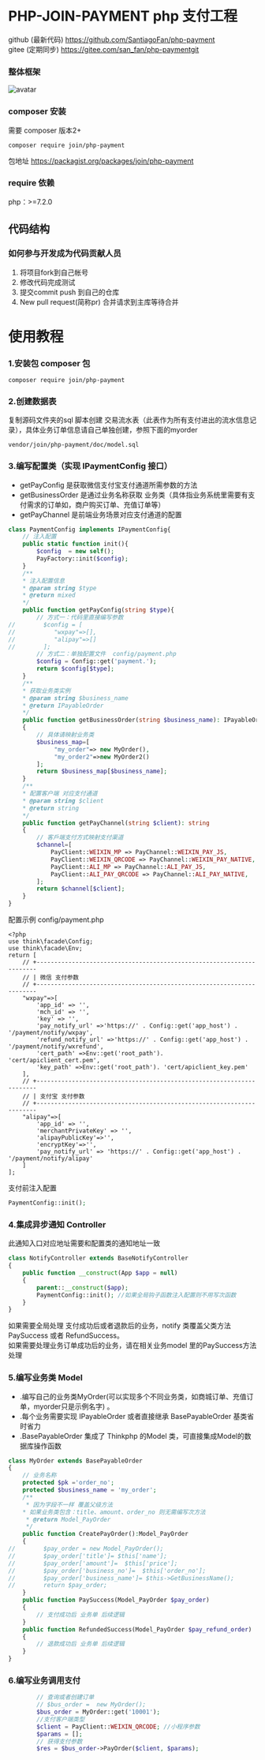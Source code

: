 # PHP-JOIN-PAYMENT php 支付工程
github (最新代码)  https://github.com/SantiagoFan/php-payment  
gitee (定期同步)  https://gitee.com/san_fan/php-paymentgit
### 整体框架
![avatar](doc/支付中间件（draw可编辑）.svg)

### composer 安装
需要 composer 版本2+
```
composer require join/php-payment
```
包地址
https://packagist.org/packages/join/php-payment

### require 依赖

php：>=7.2.0

## 代码结构


### 如何参与开发成为代码贡献人员

1. 将项目fork到自己帐号
2. 修改代码完成测试
3. 提交commit push 到自己的仓库
3. New pull request(简称pr) 合并请求到主库等待合并


# 使用教程
### 1.安装包 composer 包
```
composer require join/php-payment
```
### 2.创建数据表
复制源码文件夹的sql 脚本创建 交易流水表（此表作为所有支付进出的流水信息记录），具体业务订单信息请自己单独创建，参照下面的myorder
```
vendor/join/php-payment/doc/model.sql
```
### 3.编写配置类（实现 IPaymentConfig 接口）
* getPayConfig 是获取微信支付宝支付通道所需参数的方法  
* getBusinessOrder  是通过业务名称获取 业务类（具体指业务系统里需要有支付需求的订单如，商户购买订单、充值订单等）
* getPayChannel 是前端业务场景对应支付通道的配置
```php
class PaymentConfig implements IPaymentConfig{
    // 注入配置
    public static function init(){
        $config  = new self();
        PayFactory::init($config);
    }
    /**
    * 注入配置信息
    * @param string $type
    * @return mixed
    */
    public function getPayConfig(string $type){
        // 方式一：代码里直接编写参数
//        $config = [
//           "wxpay"=>[],
//           "alipay"=>[]
//        ];
        // 方式二：单独配置文件  config/payment.php
        $config = Config::get('payment.');
        return $config[$type];
    }
    /**
    * 获取业务类实例
    * @param string $business_name
    * @return IPayableOrder
    */
    public function getBusinessOrder(string $business_name): IPayableOrder
    {
        // 具体请映射业务类
        $business_map=[
             "my_order"=> new MyOrder(),
             "my_order2"=>new MyOrder2()
        ];
        return $business_map[$business_name];
    }
    /**
    * 配置客户端 对应支付通道
    * @param string $client
    * @return string
    */
    public function getPayChannel(string $client): string
    {
        // 客戶端支付方式映射支付渠道
        $channel=[
            PayClient::WEIXIN_MP => PayChannel::WEIXIN_PAY_JS,
            PayClient::WEIXIN_QRCODE => PayChannel::WEIXIN_PAY_NATIVE,
            PayClient::ALI_MP => PayChannel::ALI_PAY_JS,
            PayClient::ALI_PAY_QRCODE => PayChannel::ALI_PAY_NATIVE,
        ];
        return $channel[$client];
    }
}
```
配置示例 config/payment.php
```
<?php
use think\facade\Config;
use think\facade\Env;
return [
    // +----------------------------------------------------------------------
    // | 微信 支付参数
    // +----------------------------------------------------------------------
    "wxpay"=>[
        'app_id' => '',
        'mch_id' => '',
        'key' => '',
        'pay_notify_url' =>'https://' . Config::get('app_host') . '/payment/notify/wxpay',
        'refund_notify_url' =>'https://' . Config::get('app_host') . '/payment/notify/wxrefund',
        'cert_path' =>Env::get('root_path'). 'cert/apiclient_cert.pem',
        'key_path' =>Env::get('root_path'). 'cert/apiclient_key.pem'
    ],
    // +----------------------------------------------------------------------
    // | 支付宝 支付参数
    // +----------------------------------------------------------------------
    "alipay"=>[
        'app_id' => '',
        'merchantPrivateKey' => '',
        'alipayPublicKey'=>'',
        'encryptKey'=>'',
        'pay_notify_url' => 'https://' . Config::get('app_host') . '/payment/notify/alipay'
    ]
];
```
支付前注入配置
```php
PaymentConfig::init();
```
### 4.集成异步通知 Controller
此通知入口对应地址需要和配置类的通知地址一致
```php
class NotifyController extends BaseNotifyController
{
    public function __construct(App $app = null)
    {
        parent::__construct($app);
        PaymentConfig::init(); //如果全局钩子函数注入配置则不用写次函数
    }
}
```
如果需要全局处理 支付成功后或者退款后的业务，notify 类覆盖父类方法PaySuccess
或者 RefundSuccess。  
如果需要处理业务订单成功后的业务，请在相关业务model 里的PaySuccess方法处理

### 5.编写业务类 Model
* .编写自己的业务类MyOrder(可以实现多个不同业务类，如商城订单、充值订单，myorder只是示例名字) 。  
* .每个业务需要实现 IPayableOrder 或者直接继承 BasePayableOrder 基类省时省力  
* .BasePayableOrder 集成了 Thinkphp 的Model 类，可直接集成Model的数据库操作函数

```php
class MyOrder extends BasePayableOrder
{
    // 业务名称
    protected $pk ='order_no';
    protected $business_name = 'my_order';
    /**
     * 因为字段不一样 覆盖父级方法
    * 如果业务类包含：title、amount、order_no 则无需编写次方法
     * @return Model_PayOrder
     */
    public function CreatePayOrder():Model_PayOrder
    {
//        $pay_order = new Model_PayOrder();
//        $pay_order['title']= $this['name'];
//        $pay_order['amount']=  $this['price'];
//        $pay_order['business_no']=  $this['order_no'];
//        $pay_order['business_name']= $this->GetBusinessName();
//        return $pay_order;
    }
    public function PaySuccess(Model_PayOrder $pay_order)
    {
        // 支付成功后 业务单 后续逻辑
    }
    public function RefundedSuccess(Model_PayOrder $pay_refund_order)
    {
        // 退款成功后 业务单 后续逻辑
    }
}
```
### 6.编写业务调用支付
```php
        // 查询或者创建订单
        // $bus_order =  new MyOrder();
        $bus_order = MyOrder::get('10001');
        //支付客户端类型
        $client = PayClient::WEIXIN_QRCODE; //小程序参数
        $params = [];
        // 获得支付参数
        $res = $bus_order->PayOrder($client, $params);
```